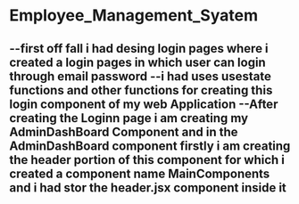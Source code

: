 # Employee_Management_Syatem

--first off fall i had desing login pages where i created a login pages in which user can login through email password 
--i had uses  usestate functions and other functions  for creating this login component of my web Application
--After creating the Loginn page i am creating my AdminDashBoard Component  and in the AdminDashBoard component firstly i am creating the header portion of this component for which i created a component name MainComponents and i had stor the header.jsx component inside it
--
